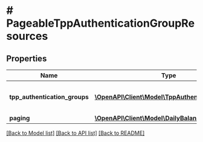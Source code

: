 # # PageableTppAuthenticationGroupResources

## Properties

Name | Type | Description | Notes
------------ | ------------- | ------------- | -------------
**tpp_authentication_groups** | [**\OpenAPI\Client\Model\TppAuthenticationGroup[]**](TppAuthenticationGroup.md) | &lt;strong&gt;Type:&lt;/strong&gt; TppAuthenticationGroup&lt;br/&gt; List of received TPP authentication groups |
**paging** | [**\OpenAPI\Client\Model\DailyBalanceListPaging**](DailyBalanceListPaging.md) |  |

[[Back to Model list]](../../README.md#models) [[Back to API list]](../../README.md#endpoints) [[Back to README]](../../README.md)
